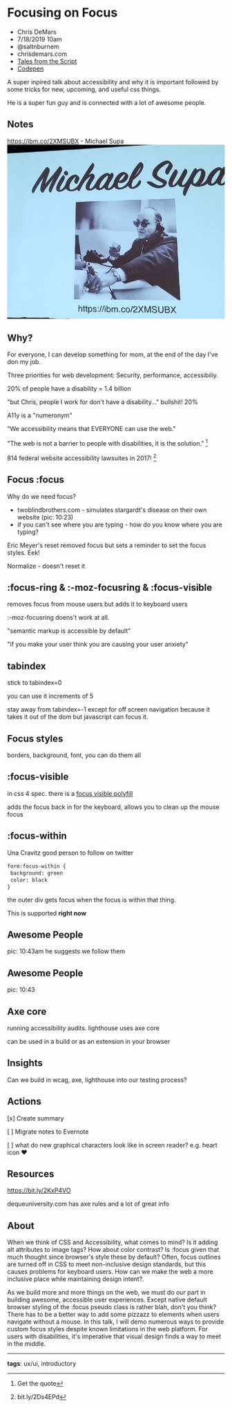 # Focusing on Focus

* Chris DeMars
* 7/18/2019 10am
* @saltnburnem
* chrisdemars.com
* [Tales from the Script](tftscript.com)
* [Codepen](https://bit.ly/2rebkfn)

<!-- Summary: -->
A super inpired talk about accessibility and why it is important followed by some tricks for new, upcoming, and useful css things.

He is a super fun guy and is connected with a lot of awesome people.

## Notes
<!-- This is a reference [^1] -->

https://ibm.co/2XMSUBX - Michael Supa
![Michael Supa](../images/kcdc.7-18-19.10.06.58.jpg)

## Why?
For everyone, I can develop something for mom, at the end of the day I've don my job.

Three priorities for web development: Security, performance, accessibiliy. 

20% of people have a disability = 1.4 billion

"but Chris, people I work for don't have a disability..." bullshit! 20%

A11y is a "numeronym"

"We accessibility means that EVERYONE can use the web."

"The web is not a barrier to people with disabilities, it is the solution." [^1]

814 federal website accessibility lawsuites in 2017! [^2]

## Focus :focus
Why do we need focus? 
* twoblindbrothers.com - simulates stargardt's disease on their own website (pic: 10:23)
* if you can't see where you are typing - how do you know where you are typing?

Eric Meyer's reset removed focus but sets a reminder to set the focus styles. Eek!

Normalize - doesn't reset it

## :focus-ring & :-moz-focusring & :focus-visible
removes focus from mouse users but adds it to keyboard users

:-moz-focusring doens't work at all. 

"semantic markup is accessible by default"

"if you make your user think you are causing your user anxiety"

## tabindex
stick to tabindex=0

you can use it increments of 5

stay away from tabindex=-1 except for off screen navigation because it takes it out of the dom but javascript can focus it.

## Focus styles
borders, background, font, you can do them all

## :focus-visible 
in css 4 spec. there is a [focus visible polyfill](https://github.com/WICG/focus-visible)

adds the focus back in for the keyboard, allows you to clean up the mouse focus

## :focus-within
Una Cravitz good person to follow on twitter
```
form:focus-within {
 background: green
 color: black
}
```
the outer div gets focus when the focus is within that thing. 

This is supported **right now**

## Awesome People
pic: 10:43am
he suggests we follow them

## Awesome People
pic: 10:43

## Axe core
running accessibility audits. lighthouse uses axe core

can be used in a build or as an extension in your browser

## Insights
Can we build in wcag, axe, lighthouse into our testing process?

## Actions
[x] Create summary

[ ] Migrate notes to Evernote

[ ] what do new graphical characters look like in screen reader? e.g. heart icon ❤️

## Resources
https://bit.ly/2KxP4VO

dequeuniversity.com has axe rules and a lot of great info

## About
When we think of CSS and Accessibility, what comes to mind? Is it adding alt attributes to image tags? How about color contrast? Is :focus given that much thought since browser's style these by default? Often, focus outlines are turned off in CSS to meet non-inclusive design standards, but this causes problems for keyboard users. How can we make the web a more inclusive place while maintaining design intent?.
 
As we build more and more things on the web, we must do our part in building awesome, accessible user experiences. Except native default browser styling of the :focus pseudo class is rather blah, don't you think? There has to be a better way to add some pizzazz to elements when users navigate without a mouse. In this talk, I will demo numerous ways to provide custom focus styles despite known limitations in the web platform. For users with disabilities, it's imperative that visual design finds a way to meet in the middle.

-----------------------
**tags**: ux/ui, introductory

<!-- Footnotes -->
[^1]: Get the quote

[^2]: bit.ly/2Ds4EPd

<!-- Markdown Cheatsheet https://www.markdownguide.org/cheat-sheet/ -->
